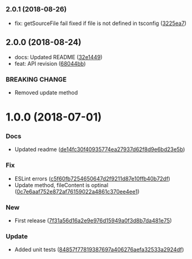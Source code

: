 ## <small>2.0.1 (2018-08-26)</small>

* fix: getSourceFile fail fixed if file is not defined in tsconfig ([3225ea7](https://github.com/unlight/typescript-service/commit/3225ea7))

## 2.0.0 (2018-08-24)

* docs: Updated README ([32e1449](https://github.com/unlight/typescript-service/commit/32e1449))
* feat: API revision ([68044bb](https://github.com/unlight/typescript-service/commit/68044bb))


### BREAKING CHANGE

* Removed update method

# 1.0.0 (2018-07-01)


### Docs

* Updated readme ([de14fc30f40935774ea27937d62f8d9e6bd23e5b](https://github.com/unlight/typescript-service/commit/de14fc30f40935774ea27937d62f8d9e6bd23e5b))

### Fix

* ESLint errors ([c5f60fb7254650647d2f9211d87e10ffb40b72df](https://github.com/unlight/typescript-service/commit/c5f60fb7254650647d2f9211d87e10ffb40b72df))
* Update method, fileContent is optinal ([0c7e6aaf752e872af76159022a4861c370ee4ee1](https://github.com/unlight/typescript-service/commit/0c7e6aaf752e872af76159022a4861c370ee4ee1))

### New

* First release ([7f31a56d16a2e9e976d15949a0f3d8b7da481e75](https://github.com/unlight/typescript-service/commit/7f31a56d16a2e9e976d15949a0f3d8b7da481e75))

### Update

* Added unit tests ([84857f77819387697a406276aefa32533a2924df](https://github.com/unlight/typescript-service/commit/84857f77819387697a406276aefa32533a2924df))
